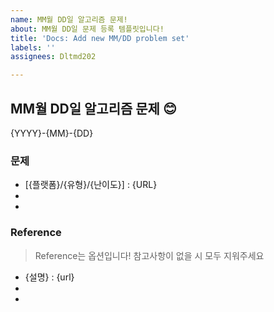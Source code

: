 ```yaml
---
name: MM월 DD일 알고리즘 문제!
about: MM월 DD일 문제 등록 템플릿입니다!
title: 'Docs: Add new MM/DD problem set'
labels: ''
assignees: Dltmd202

---
```


## MM월 DD일 알고리즘 문제 😊
{YYYY}-{MM}-{DD}

### 문제
- [{플랫폼}/{유형}/{난이도}] : {URL}
-
-

### Reference
> Reference는 옵션입니다! 참고사항이 없을 시 모두 지워주세요
- {설명} : {url}
-
-
